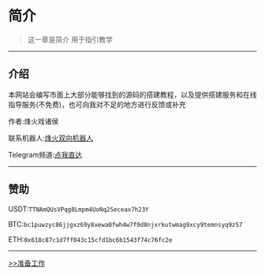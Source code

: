 # 简介

> 这一章是简介 用于指引教学

---
## 介绍

本网站会编写市面上大部分能够找到的源码的搭建教程，以及提供搭建服务和在线指导服务(不免费)，也可向我对不足的地方进行反馈或补充

作者:烽火戏诸侯

联系机器人:[烽火双向机器人](https://t.me/fenghuo_sx_bot)

Telegram频道:[点我直达](https://t.me/fenghuoyule)

---

## 赞助

USDT:`TTNAmQUsVPqg8Lmpm4UoNq2Seceax7h23Y`

BTC:`bc1puwzyc86jjgxz69y8xewa0fwh4w7f9d8njxrkutwmag9xcy9temnsyq9z57`

ETH:`0x618c87c1d7ff043c15cfd1bc6b1543f74c76fc2e`

---

[>>准备工作](01/zhunbei/)
